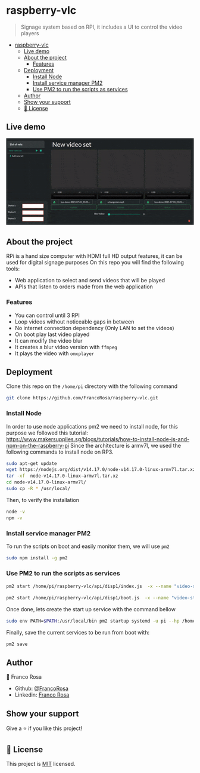 # raspberry-vlc

> Signage system based on RPI, it includes a UI to control the video players

- [raspberry-vlc](#raspberry-vlc)
  - [Live demo](#live-demo)
  - [About the project](#about-the-project)
    - [Features](#features)
  - [Deployment](#deployment)
    - [Install Node](#install-node)
    - [Install service manager PM2](#install-service-manager-pm2)
    - [Use PM2 to run the scripts as services](#use-pm2-to-run-the-scripts-as-services)
  - [Author](#author)
  - [Show your support](#show-your-support)
  - [📝 License](#-license)

## Live demo

<p align="center">
  <a href="https://raspberry-vlc.web.app/">
    <img src="demo.gif">
  </a>
</p> 

## About the project

RPi is a hand size computer with HDMI full HD output features, it can be used for digital signage purposes
On this repo you will find the following tools:
* Web application to select and send videos that will be played
* APIs that listen to orders made from the web application

### Features

 - You can control until 3 RPI
 - Loop videos without noticeable gaps in between
 - No internet connection dependency (Only LAN to set the videos)
 - On boot play last video played
 - It can modify the video blur
 - It creates a blur video version with `ffmpeg`
 - It plays the video with `omxplayer`

## Deployment

Clone this repo on the `/home/pi` directory with the following command

```BASH
git clone https://github.com/FrancoRosa/raspberry-vlc.git
```

### Install Node

In order to use node applications pm2 we need to install node, for this purpose we followed this tutorial:
https://www.makersupplies.sg/blogs/tutorials/how-to-install-node-js-and-npm-on-the-raspberry-pi 
Since the architecture is armv7l, we used the following commands to install node on RP3.

```BASH
sudo apt-get update
wget https://nodejs.org/dist/v14.17.0/node-v14.17.0-linux-armv7l.tar.xz
tar -xf  node-v14.17.0-linux-armv7l.tar.xz
cd node-v14.17.0-linux-armv7l/
sudo cp -R * /usr/local/
```

Then, to verify the installation 

```BASH
node -v
npm -v
```

### Install service manager PM2

To run the scripts on boot and easily monitor them, we will use `pm2`

```BASH
sudo npm install -g pm2
```

### Use PM2 to run the scripts as services

```BASH
pm2 start /home/pi/raspberry-vlc/api/disp1/index.js  -x --name "video-server"
```

```BASH
pm2 start /home/pi/raspberry-vlc/api/disp1/boot.js  -x --name "video-start"
```

Once done, lets create the start up service with the command bellow

```BASH
sudo env PATH=$PATH:/usr/local/bin pm2 startup systemd -u pi --hp /home/pi
```

Finally, save the current services to be run from boot with:

```BASH
pm2 save
```

## Author

👤 Franco Rosa
* Github: [@FrancoRosa](https://github.com/FrancoRosa)
* Linkedin: [Franco Rosa](https://www.linkedin.com/in/francoro)

## Show your support

Give a ⭐️ if you like this project!

## 📝 License

This project is [MIT](https://opensource.org/licenses/MIT) licensed.
